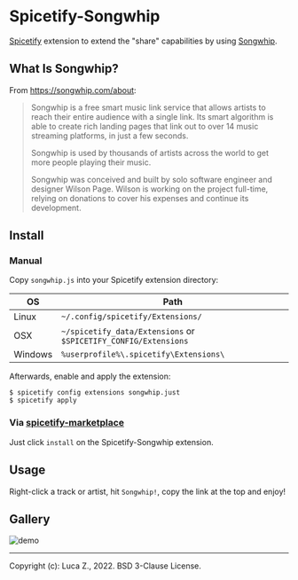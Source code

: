 # Spicetify-Songwhip

[Spicetify](https://github.com/khanhas/spicetify-cli) extension to extend the "share" capabilities by using
[Songwhip](https://songwhip.com).

## What Is Songwhip?

From <https://songwhip.com/about>:

> Songwhip is a free smart music link service that allows artists to reach their entire audience with a single link. Its smart algorithm is able to create rich landing pages that link out to over 14 music streaming platforms, in just a few seconds.
>
> Songwhip is used by thousands of artists across the world to get more people playing their music.
>
> Songwhip was conceived and built by solo software engineer and designer Wilson Page. Wilson is working on the project full-time, relying on donations to cover his expenses and continue its development.

## Install

### Manual

Copy `songwhip.js` into your Spicetify extension directory:

OS      | Path
--------|---------
Linux   | `~/.config/spicetify/Extensions/`
OSX     | `~/spicetify_data/Extensions` or `$SPICETIFY_CONFIG/Extensions`
Windows | `%userprofile%\.spicetify\Extensions\`

Afterwards, enable and apply the extension:

```shell
$ spicetify config extensions songwhip.just
$ spicetify apply
```

### Via [spicetify-marketplace](https://github.com/CharlieS1103/spicetify-marketplace)

Just click `install` on the Spicetify-Songwhip extension.

## Usage

Right-click a track or artist, hit `Songwhip!`, copy the link at the top and enjoy!

## Gallery

![demo](https://github.com/l-zeuch/spicetify-extensions/blob/master/songwhip/songwhip-demo.png)

----
Copyright (c): Luca Z., 2022.
BSD 3-Clause License.
